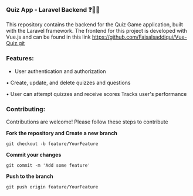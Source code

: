### Quiz App - Laravel Backend ❓🧠📱
This repository contains the backend for the Quiz Game application, built with the Laravel framework. The frontend for this project is developed with Vue.js and can be found in this link https://github.com/Faisalsaddiqui/Vue-Quiz.git
### Features:
- User authentication and authorization

• Create, update, and delete quizzes and questions

• User can attempt quizzes and receive scores
Tracks user's performance

### Contributing:
Contributions are welcome! Please follow these steps to contribute

**Fork the repository and Create a new branch**
```
git checkout -b feature/YourFeature
```
**Commit your changes**
```
git commit -m 'Add some feature'
```
**Push to the branch** 
```
git push origin feature/YourFeature
```

